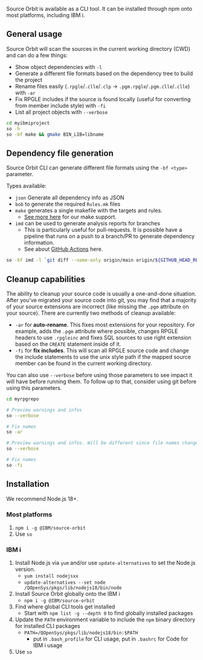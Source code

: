Source Orbit is available as a CLI tool. It can be installed through npm onto most platforms, including IBM i.

## General usage

Source Orbit will scan the sources in the current working directory (CWD) and can do a few things:

* Show object dependencies with `-l`
* Generate a different file formats based on the dependency tree to build the project
* Rename files easily (`.rpgle`/`.clle`/`.clp` -> `.pgm.rpgle`/`.pgm.clle`/`.clle`) with `-ar`
* Fix RPGLE includes if the source is found locally (useful for converting from member include style) with `-fi`
* List all project objects with `--verbose`

```sh
cd myibmiproject
so -h
so -bf make && gmake BIN_LIB=libname
```

## Dependency file generation

Source Orbit CLI can generate different file formats using the `-bf <type>` parameter.

Types available:

* `json` Generate all dependency info as JSON
* `bob` to generate the required `Rules.mk` files
* `make` generates a single makefile with the targets and rules.
   *  [See more here](./make.md) for our make support.
* `imd` can be used to generate analysis reports for branches
   * This is particularly useful for pull-requests. It is possible have a pipeline that runs on a push to a branch/PR to generate dependency information.
   * See about [GitHub Actions](./pages/cli/gha.md) here.

```sh
so -bf imd -l `git diff --name-only origin/main origin/${GITHUB_HEAD_REF}`
```

## Cleanup capabilities

The ability to cleanup your source code is usually a one-and-done situation. After you've migrated your source code into git, you may find that a majority of your source extensions are incorrect (like missing the `.pgm` attribute on your source). There are currently two methods of cleanup available:

* `-ar` for **auto-rename**. This fixes most extensions for your repository. For example, adds the `.pgm` attribute where possible, changes RPGLE headers to use `.rpgleinc` and fixes SQL sources to use right extension based on the `CREATE` statement inside of it.
* `-fi` for **fix includes**. This will scan all RPGLE source code and change the include statements to use the unix style path if the mapped source member can be found in the current working directory.

You can also use `--verbose` before using those parameters to see impact it will have before running them. To follow up to that, consider using git before using this parameters.

```sh
cd myrpgrepo

# Preview warnings and infos
so --verbose

# Fix names
so -ar

# Preview warnings and infos. Will be different since file names changed
so --verbose

# Fix names
so -fi
```

## Installation

We recommend Node.js 18+.

### Most platforms

1. `npm i -g @IBM/source-orbit`
2. Use `so`

### IBM i

1. Install Node.js via `yum` and/or use `update-alternatives` to set the Node.js version.
   * `yum install nodejsxx`
   * `update-alternatives --set node /QOpenSys/pkgs/lib/nodejs18/bin/node`
2. Install Source Orbit globally onto the IBM i
   * `npm i -g @IBM/source-orbit`
3. Find where global CLI tools get installed
   * Start with `npm list -g --depth 0` to find globally installed packages
4. Update the `PATH` environment variable to include the `npm` binary directory for installed CLI packages
   * `PATH=/QOpenSys/pkgs/lib/nodejs18/bin:$PATH`
	 * put in `.bash_profile` for CLI usage, put in `.bashrc` for Code for IBM i usage 
5. Use `so`